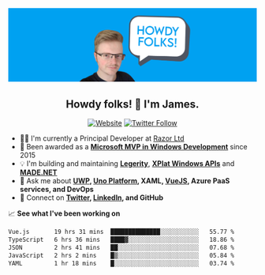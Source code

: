 <img src="https://github.com/jamesmcroft/jamesmcroft/blob/master/assets/PersonalBanner.png" alt="jamesmcroft GitHub banner" />

<h2 align="center">Howdy folks! 👋 I'm James.</h2>
<p align="center">
  <a href="https://www.jamescroft.co.uk/"><img alt="Website" src="https://img.shields.io/badge/website-jamescroft.co.uk-blue?color=%2300A1F1&style=flat-square"></a>
  <a href="https://twitter.com/jamesmcroft"><img alt="Twitter Follow" src="https://img.shields.io/twitter/follow/jamesmcroft?color=%2300A1F1&style=flat-square"></a>
</p>

- 👨‍💻 I'm currently a Principal Developer at [Razor Ltd](https://www.razor.co.uk/)
- 🏅 Been awarded as a **[Microsoft MVP in Windows Development](https://mvp.microsoft.com/en-us/PublicProfile/5001534)** since 2015 
- 💡 I'm building and maintaining **[Legerity](https://github.com/MADE-Apps/legerity)**, **[XPlat Windows APIs](https://github.com/XPlat-Apps/XPlat-Windows-APIs)** and **[MADE.NET](https://github.com/MADE-Apps/MADE.NET)**
- 💬 Ask me about **[UWP](https://docs.microsoft.com/en-us/windows/uwp/), [Uno Platform](https://platform.uno/), XAML, [VueJS](https://vuejs.org/), Azure PaaS services, and DevOps** 
- 📇 Connect on **[Twitter](https://twitter.com/jamesmcroft), [LinkedIn](https://www.linkedin.com/in/jmcroft/), and GitHub**

📈 **See what I've been working on**

<!--START_SECTION:waka-->
```text
Vue.js       19 hrs 31 mins  ██████████████░░░░░░░░░░░   55.77 % 
TypeScript   6 hrs 36 mins   ████▓░░░░░░░░░░░░░░░░░░░░   18.86 % 
JSON         2 hrs 41 mins   ██░░░░░░░░░░░░░░░░░░░░░░░   07.68 % 
JavaScript   2 hrs 2 mins    █▒░░░░░░░░░░░░░░░░░░░░░░░   05.84 % 
YAML         1 hr 18 mins    █░░░░░░░░░░░░░░░░░░░░░░░░   03.74 % 
```
<!--END_SECTION:waka-->
